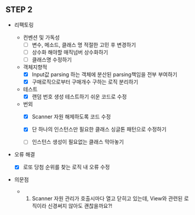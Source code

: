 ## STEP 2

- 리팩토링

  - 컨벤션 및 가독성
    - [ ] 변수, 메소드, 클래스 명 적절한 고민 후 변경하기
    - [ ] 상수화 해야할 매직넘버 상수화하기
    - [ ] 클래스명 수정하기
    
  - 객체지향적
    - [x] Input값 parsing 하는 객체에 분산된 parsing책임을 전부 부여하기
    - [x] 구매로직으로부터 구매개수 구하는 로직 분리하기
  
  - 테스트
    - [x] 랜덤 번호 생성 테스트하기 쉬운 코드로 수정
  
  - 번외
    - [x] Scanner 자원 해제하도록 코드 수정
    - [x] 단 하나의 인스턴스만 필요한 클래스 싱글톤 패턴으로 수정하기
    - [ ] 인스턴스 생성이 필요없는 클래스 막아놓기


- 오류 해결
    - [X] 로또 당첨 순위를 찾는 로직 내 오류 수정

- 의문점
  - 1. Scanner 자원 관리가 호출시마다 열고 닫히고 있는데, View와 관련된 로직이라 신경써지 않아도 괜찮을까요?!
